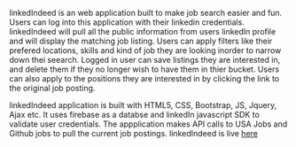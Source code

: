 linkedIndeed is an web application built to make job search easier and fun. Users can log into this application with their linkedin 
credentials. linkedIndeed will pull all the public information from users linkedIn profile and will display the matching job listing.
Users can  apply filters like their prefered locations, skills and kind of job they are looking inorder to narrow down thei seearch.
Logged in user can save listings they are interested in, and delete them if they no longer wish to have them in thier bucket. 
Users  can also apply to the positions they are interested in by clicking the link to the original job posting.

linkedIndeed application is built with HTML5, CSS, Bootstrap, JS, Jquery, Ajax etc. It uses firebase as a databse and linkedIn 
javascript SDK to validate user credentials. The appplication makes API calls to USA Jobs and Github jobs to pull the current job 
postings. linkedIndeed is live [here](https://ydahal1.github.io/linkedIndeed/.) 
